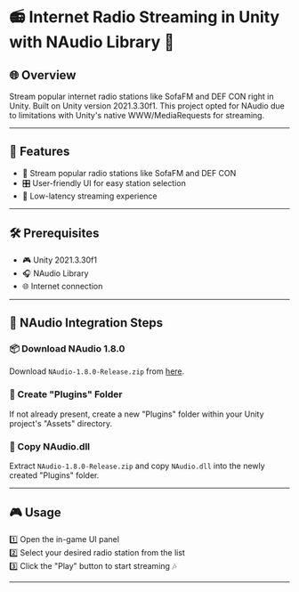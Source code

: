 # 📻 Internet Radio Streaming in Unity with NAudio Library 🎵

## 🌐 Overview
Stream popular internet radio stations like SofaFM and DEF CON right in Unity. Built on Unity version 2021.3.30f1. This project opted for NAudio due to limitations with Unity's native WWW/MediaRequests for streaming.

---

## 🌟 Features
- 📡 Stream popular radio stations like SofaFM and DEF CON
- 🎛️ User-friendly UI for easy station selection
- 🚀 Low-latency streaming experience

---

## 🛠 Prerequisites
- 🎮 Unity 2021.3.30f1
- 🎧 NAudio Library
- 🌐 Internet connection

---

## 🔧 NAudio Integration Steps

### 📦 Download NAudio 1.8.0
Download `NAudio-1.8.0-Release.zip` from [here](https://github.com/naudio/NAudio/releases/download/NAudio_1.8_Release/NAudio-1.8.0-Release.zip).

### 📂 Create "Plugins" Folder
If not already present, create a new "Plugins" folder within your Unity project's "Assets" directory.

### 📄 Copy NAudio.dll
Extract `NAudio-1.8.0-Release.zip` and copy `NAudio.dll` into the newly created "Plugins" folder.

---

## 🎮 Usage
1️⃣ Open the in-game UI panel  
2️⃣ Select your desired radio station from the list  
3️⃣ Click the "Play" button to start streaming 🎶


---
